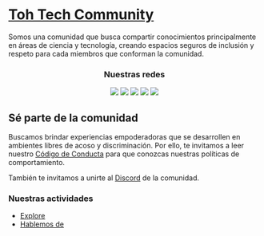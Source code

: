 # [Toh Tech Community](https://beacons.ai/tohtech)

Somos una comunidad que busca compartir conocimientos principalmente en áreas de ciencia y tecnología, creando espacios seguros de inclusión y respeto para cada miembros que conforman la comunidad. 

<h3 align="center"> Nuestras redes </h3>
<p align="center">
<a  href="https://www.facebook.com/tohtechcommunity"><img  src="https://img.shields.io/badge/-Facebook-2f2f2f?style=rounded-square&logo=facebook&logoColor=8FE3CF"></a>
<a  href="https://instagram.com/tohtechcommunity"><img  src="https://img.shields.io/badge/-Instagram-2f2f2f?style=rounded-square&logo=instagram&logoColor=8FE3CF"></a>
<a  href="https://www.linkedin.com/company/tohtechcommunity"><img  src="https://img.shields.io/badge/-LinkedIn-2f2f2f?style=rounded-square&logo=linkedin&logoColor=8FE3CF"></a>
<a  href="https://twitter.com/tohtech_"><img  src="https://img.shields.io/badge/-Twitter-2f2f2f?style=rounded-square&logo=twitter&logoColor=8FE3CF"></a>
<a  href="https://youtube.com/@tohtechcommunity"><img  src="https://img.shields.io/badge/-Youtube-2f2f2f?style=rounded-square&logo=youtube&logoColor=8FE3CF"></a>
</p>

## Sé parte de la comunidad

Buscamos brindar experiencias empoderadoras que se desarrollen en ambientes libres de acoso y discriminación. Por ello, te invitamos a leer nuestro [Código de Conducta](profile/CodigodeConducta.md) para que conozcas nuestras políticas de comportamiento.

También te invitamos a unirte al [Discord](https://discord.gg/c66gEZKj3B) de la comunidad.

### Nuestras actividades

- [Explore](https://youtu.be/5VBFHB0cG-Q) 
- [Hablemos de](https://youtube.com/playlist?list=PL30XVvjgtnqkTDjmzBH6UqAc05jJy5ozy) 
